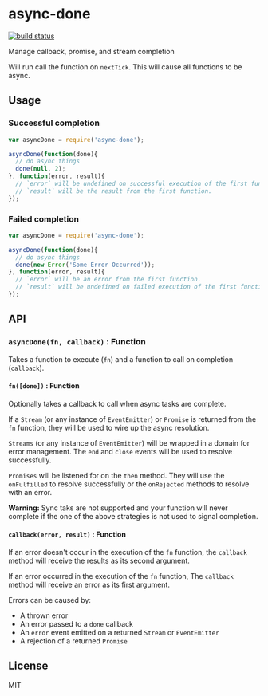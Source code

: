 async-done
==========

[![build status](https://secure.travis-ci.org/phated/async-done.png)](http://travis-ci.org/phated/async-done)

Manage callback, promise, and stream completion

Will run call the function on `nextTick`. This will cause all functions to be async.

## Usage

### Successful completion

```js
var asyncDone = require('async-done');

asyncDone(function(done){
  // do async things
  done(null, 2);
}, function(error, result){
  // `error` will be undefined on successful execution of the first function.
  // `result` will be the result from the first function.
});
```

### Failed completion

```js
var asyncDone = require('async-done');

asyncDone(function(done){
  // do async things
  done(new Error('Some Error Occurred'));
}, function(error, result){
  // `error` will be an error from the first function.
  // `result` will be undefined on failed execution of the first function.
});
```

## API

### `asyncDone(fn, callback)` : Function

Takes a function to execute (`fn`) and a function to call on completion (`callback`).

#### `fn([done])` : Function

Optionally takes a callback to call when async tasks are complete.

If a `Stream` (or any instance of `EventEmitter`) or `Promise` is returned from the `fn` function, they will be used to wire up the async resolution.

`Streams` (or any instance of `EventEmitter`) will be wrapped in a domain for error management. The `end` and `close` events will be used to resolve successfully.

`Promises` will be listened for on the `then` method. They will use the `onFulfilled` to resolve successfully or the `onRejected` methods to resolve with an error.

__Warning:__ Sync taks are not supported and your function will never complete if the one of the above strategies is not used to signal completion.

#### `callback(error, result)` : Function

If an error doesn't occur in the execution of the `fn` function, the `callback` method will receive the results as its second argument.

If an error occurred in the execution of the `fn` function, The `callback` method will receive an error as its first argument.

Errors can be caused by:

* A thrown error
* An error passed to a `done` callback
* An `error` event emitted on a returned `Stream` or `EventEmitter`
* A rejection of a returned `Promise`


## License

MIT
